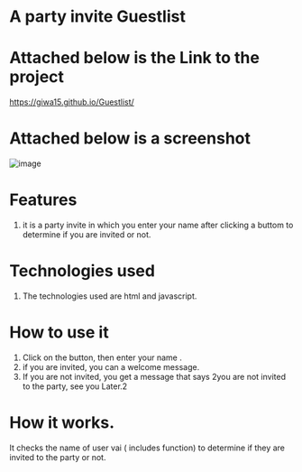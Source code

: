 # A party invite Guestlist

# Attached below is the Link to the project
https://giwa15.github.io/Guestlist/


# Attached below is a screenshot
![image](https://github.com/user-attachments/assets/1090165d-b830-4082-a52b-959ec175b40a)


# Features

1. it is a party invite in which you enter your name after clicking a buttom to determine if you are invited or not.


# Technologies used

1. The technologies used are html and javascript.


# How to use it

1. Click on the button, then enter your name .
2.  if you are invited, you can a welcome message.
3.  If you are not invited, you get a message that says 2you are not invited  to the party, see you Later.2

  # How it works.

  It checks the name of user vai ( includes function) to determine if they are invited to the party or not.

  
  



